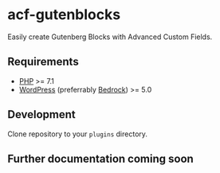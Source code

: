 # acf-gutenblocks

Easily create Gutenberg Blocks with Advanced Custom Fields.

## Requirements

* [PHP](https://secure.php.net/manual/en/install.php) >= 7.1
* [WordPress](https://wordpress.org/download/) (preferrably [Bedrock](https://roots.io/bedrock/)) >= 5.0

## Development
Clone repository to your `plugins` directory.

## Further documentation coming soon
